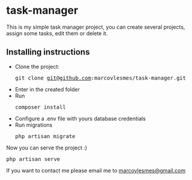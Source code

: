 # task-manager
This is my simple task manager project, you can create several projects, assign some tasks, edit them or delete it.

## Installing instructions

- Clone the project: <pre>git clone git@github.com:marcovlesmes/task-manager.git</pre>
- Enter in the created folder
- Run <pre>composer install</pre>
- Configure a .env file with yours database credentials
- Run migrations <pre>php artisan migrate</pre>

Now you can serve the project :)
<pre>php artisan serve</pre>

If you want to contact me please email me to marcovlesmes@gmail.com
